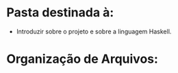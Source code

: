 # Pasta destinada à:
 - Introduzir sobre o projeto e sobre a linguagem Haskell.

 # Organização de Arquivos: